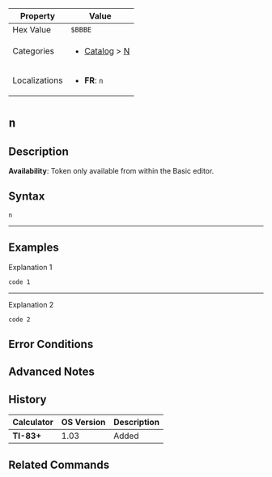 | Property      | Value |
|---------------|-------|
| Hex Value     | `$BBBE`|
| Categories    | <ul><li>[Catalog](../categories/Catalog.md) > [N](../categories/Catalog.md#N)</li></ul> |
| Localizations | <ul><li><b>FR</b>: `n`</li></ul> |

# `n`

## Description



<b>Availability</b>: Token only available from within the Basic editor.

## Syntax
`n`

<hr>

## Examples

Explanation 1
```ti-basic
code 1
```
---
Explanation 2
```ti-basic
code 2
```

## Error Conditions


## Advanced Notes


## History
| Calculator | OS Version | Description |
|------------|------------|-------------|
| <b>TI-83+</b> | 1.03 | Added

## Related Commands

    